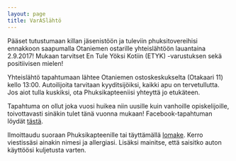 ```yaml
---
layout: page
title: VarASlähtö
---
```

Pääset tutustumaan killan jäsenistöön ja tuleviin phuksitovereihisi ennakkoon saapumalla Otaniemen ostarille yhteislähtöön lauantaina 2.9.2017! Mukaan tarvitset En Tule Yöksi Kotiin (ETYK) -varustuksen sekä positiivisen mielen!

Yhteislähtö tapahtumaan lähtee Otaniemen ostoskeskukselta (Otakaari 11) kello 13:00. Autoilijoita tarvitaan kyyditsijöiksi, kaikki apu on tervetullutta. Jos aiot tulla kuskiksi, ota Phuksikapteeniisi yhteyttä jo etukäteen.

Tapahtuma on ollut joka vuosi huikea niin uusille kuin vanhoille opiskelijoille, toivottavasti sinäkin tulet tänä vuonna mukaan! Facebook-tapahtuman löydät [tästä](https://www.facebook.com/events/1916468011974375/?fref=ts).

Ilmoittaudu suoraan Phuksikapteenille tai täyttämällä [lomake](https://goo.gl/forms/Zi4k0sQw9thbLECz1). Kerro viestissäsi ainakin nimesi ja allergiasi. Lisäksi mainitse, että saisitko auton käyttöösi kuljetusta varten.
